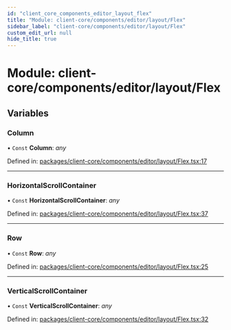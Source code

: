 ```yaml
---
id: "client_core_components_editor_layout_flex"
title: "Module: client-core/components/editor/layout/Flex"
sidebar_label: "client-core/components/editor/layout/Flex"
custom_edit_url: null
hide_title: true
---
```


# Module: client-core/components/editor/layout/Flex

## Variables

### Column

• `Const` **Column**: *any*

Defined in: [packages/client-core/components/editor/layout/Flex.tsx:17](https://github.com/xr3ngine/xr3ngine/blob/9d253dc38/packages/client-core/components/editor/layout/Flex.tsx#L17)

___

### HorizontalScrollContainer

• `Const` **HorizontalScrollContainer**: *any*

Defined in: [packages/client-core/components/editor/layout/Flex.tsx:37](https://github.com/xr3ngine/xr3ngine/blob/9d253dc38/packages/client-core/components/editor/layout/Flex.tsx#L37)

___

### Row

• `Const` **Row**: *any*

Defined in: [packages/client-core/components/editor/layout/Flex.tsx:25](https://github.com/xr3ngine/xr3ngine/blob/9d253dc38/packages/client-core/components/editor/layout/Flex.tsx#L25)

___

### VerticalScrollContainer

• `Const` **VerticalScrollContainer**: *any*

Defined in: [packages/client-core/components/editor/layout/Flex.tsx:32](https://github.com/xr3ngine/xr3ngine/blob/9d253dc38/packages/client-core/components/editor/layout/Flex.tsx#L32)
